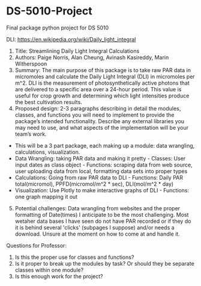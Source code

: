 # DS-5010-Project
Final package python project for DS 5010

DLI: https://en.wikipedia.org/wiki/Daily_light_integral 

1.	Title: Streamlining Daily Light Integral Calculations
2.	Authors: Paige Norris, Alan Cheung, Avinash Kasireddy, Marin Witherspoon
3.	Summary: The main purpose of this package is to take raw PAR data in micromoles and calculate the Daily Light Integral (DLI) in micromoles per m^2. DLI is the measurement of photosynthetically active photons that are delivered to a specific area over a 24-hour period. This value is useful for crop growth and determining which light intensities produce the best cultivation results. 
4.	Proposed design: 2-3 paragraphs describing in detail the modules, classes, and functions you will need to implement to provide the package’s intended functionality. Describe any external libraries you may need to use, and what aspects of the implementation will be your team’s work. 
  - This will be a 3 part package, each making up a module: data wrangling, calculations, visualization. 
   -  Data Wrangling: taking PAR data and making it pretty
    - Classes: User input dates as class object
    - Functions: scraping data from web source, user uploading data from local, formatting data sets into proper types
   - Calculations: Going from raw PAR data to DLI
    - Functions: Daily PAR total(micromol), PPFD(micromol/m^2 * sec), DLI(mol/m^2 * day)
   - Visualization: Use Plotly to make interactive graphs of DLI
    - Functions: one graph mapping it out
5. Potential challenges: Data wrangling from websites and the proper formatting of Date(times) I anticipate to be the most challenging. Most wetaher data bases I have seen do not have PAR recorded or if they do it is behind several 'clicks' (subpages I suppose) and/or needs a download. Unsure at the moment on how to come at and handle it. 

Questions for Professor:
1. Is this the proper use for classes and functions?
2. Is it proper to break up the modules by task? Or should they be separate classes within one module?
3. Is this enough work for the project?
